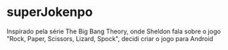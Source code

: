 # superJokenpo
Inspirado pela série The Big Bang Theory, onde Sheldon fala sobre o jogo "Rock, Paper, Scissors, Lizard, Spock", decidi criar o jogo para Android
